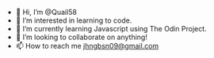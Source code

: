 - 👋 Hi, I’m @Quail58
- 👀 I’m interested in learning to code.
- 🌱 I’m currently learning Javascript using The Odin Project.
- 💞️ I’m looking to collaborate on anything!
- 📫 How to reach me jhngbsn09@gmail.com

<!---
Quail58/Quail58 is a ✨ special ✨ repository because its `README.md` (this file) appears on your GitHub profile.
You can click the Preview link to take a look at your changes.
--->
